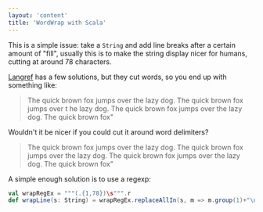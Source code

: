 ```yaml
---
layout: 'content'
title: 'WordWrap with Scala'
---
```



This is a simple issue: take a `String` and add line breaks after a certain amount of "fill", usually this is to make the string display nicer for humans, cutting at around 78 characters.

[Langref](http://langref.org/scala/strings/printing-strings/string-wrap) has a few solutions, but they cut words, so you end up with something like: 
>The quick brown fox jumps over the lazy dog. The quick brown fox jumps over t 
> he lazy dog. The quick brown fox jumps over the lazy dog. The quick brown fox"

Wouldn't it be nicer if you could cut it around word delimiters?

>The quick brown fox jumps over the lazy dog. The quick brown fox jumps over the
>lazy dog. The quick brown fox jumps over the lazy dog. The quick brown fox"

A simple enough solution is to use a regexp: 

```scala
val wrapRegEx = """(.{1,78})\s""".r
def wrapLine(s: String) = wrapRegEx.replaceAllIn(s, m => m.group(1)+"\n")
```
